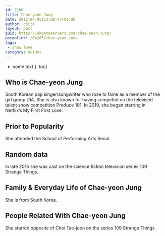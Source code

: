 ```yaml
---
id: 2106
title: Chae-yeon Jung
date: 2012-04-05T13:00:47+00:00
author: chito
layout: post
guid: https://ukdataservers.com/chae-yeon-jung/
permalink: /04/05/chae-yeon-jung
tags:
 - show love
category: Guides
---
```


* some text
{: toc}


## Who is  Chae-yeon Jung
                  
                  
                  
South Korean pop singer/songwriter who rose to fame as a member of the girl group DIA. She is also known for having competed on the televised talent show competition Produce 101. In 2019, she began starring in Netflix&#8217;s My First First Love. 
                  
                
                
                
## Prior to Popularity 
                  
                  
                  
She attended the School of Performing Arts Seoul. 
                  
                
                
                
## Random data 
                  
                  
                  
In late 2016 she was cast on the science fiction television series 109 Strange Things. 
                  
                
                
                
## Family & Everyday Life of Chae-yeon Jung
                  
                  
                  
She is from South Korea. 
                  
                
                
                
## People Related With  Chae-yeon Jung
                  
                  
                  
She starred opposite of Choi Tae-joon on the series 109 Strange Things. 
                  
                
              
            
          
          
          
    
    
  
